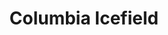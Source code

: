 ---
layout: product
product_id: 1491333611582
id: 1491333611582
title: Columbia Icefield
body_html: >-
  <p>Taken along the Icefields Parkway in Alberta, 2018.</p>

  <p>After being up before sunrise we started our drive from Banff to Jasper and stopped at the Columbia Icefields along the way. It felt like we were on another planet. The barren landscape and cold weather made us stand in awe of these enormous glaciers.</p>

  <p> </p>
vendor: Connell McCarthy
product_type: Photo Print
created_at: 2018-10-13T20:40:19-04:00
handle: columbia-icefield
updated_at: 2022-01-27T20:51:58-05:00
published_at: 2018-08-22T19:38:24-04:00
template_suffix: ""
status: active
published_scope: global
tags: Batch 02, mountain, mountains, Print
admin_graphql_api_id: gid://shopify/Product/1491333611582
variants:
  - product_id: 1491333611582
    id: 39576974688318
    title: 8x10" / Full Colour
    price: "35.00"
    sku: CM-PP-B2-01-XXS-FC
    position: 1
    inventory_policy: deny
    compare_at_price: null
    fulfillment_service: manual
    inventory_management: null
    option1: 8x10"
    option2: Full Colour
    option3: null
    created_at: 2021-09-01T10:09:35-04:00
    updated_at: 2021-09-01T10:09:56-04:00
    taxable: true
    barcode: ""
    grams: 208
    image_id: 6203567439934
    weight: 0.208
    weight_unit: kg
    inventory_item_id: 41671415332926
    inventory_quantity: 0
    old_inventory_quantity: 0
    requires_shipping: true
    admin_graphql_api_id: gid://shopify/ProductVariant/39576974688318
  - product_id: 1491333611582
    id: 39576974721086
    title: 8x10" / Black & White
    price: "35.00"
    sku: CM-PP-B2-01-XXS-BW
    position: 2
    inventory_policy: deny
    compare_at_price: null
    fulfillment_service: manual
    inventory_management: null
    option1: 8x10"
    option2: Black & White
    option3: null
    created_at: 2021-09-01T10:09:35-04:00
    updated_at: 2021-09-01T10:21:32-04:00
    taxable: true
    barcode: ""
    grams: 208
    image_id: 6203567341630
    weight: 0.208
    weight_unit: kg
    inventory_item_id: 41671415365694
    inventory_quantity: 0
    old_inventory_quantity: 0
    requires_shipping: true
    admin_graphql_api_id: gid://shopify/ProductVariant/39576974721086
  - product_id: 1491333611582
    id: 39576974753854
    title: 8.5x11" / Full Colour
    price: "35.00"
    sku: CM-PP-B2-01-XS-FC
    position: 3
    inventory_policy: deny
    compare_at_price: null
    fulfillment_service: manual
    inventory_management: null
    option1: 8.5x11"
    option2: Full Colour
    option3: null
    created_at: 2021-09-01T10:09:35-04:00
    updated_at: 2021-09-01T10:09:56-04:00
    taxable: true
    barcode: ""
    grams: 208
    image_id: 6203567439934
    weight: 0.208
    weight_unit: kg
    inventory_item_id: 41671415398462
    inventory_quantity: 0
    old_inventory_quantity: 0
    requires_shipping: true
    admin_graphql_api_id: gid://shopify/ProductVariant/39576974753854
  - product_id: 1491333611582
    id: 39576974786622
    title: 8.5x11" / Black & White
    price: "35.00"
    sku: CM-PP-B2-01-XS-BW
    position: 4
    inventory_policy: deny
    compare_at_price: null
    fulfillment_service: manual
    inventory_management: null
    option1: 8.5x11"
    option2: Black & White
    option3: null
    created_at: 2021-09-01T10:09:35-04:00
    updated_at: 2021-09-01T10:21:32-04:00
    taxable: true
    barcode: ""
    grams: 208
    image_id: 6203567341630
    weight: 0.208
    weight_unit: kg
    inventory_item_id: 41671415431230
    inventory_quantity: 0
    old_inventory_quantity: 0
    requires_shipping: true
    admin_graphql_api_id: gid://shopify/ProductVariant/39576974786622
  - product_id: 1491333611582
    id: 39576974819390
    title: 13x19" / Full Colour
    price: "40.00"
    sku: CM-PP-B2-01-S-FC
    position: 5
    inventory_policy: deny
    compare_at_price: null
    fulfillment_service: manual
    inventory_management: null
    option1: 13x19"
    option2: Full Colour
    option3: null
    created_at: 2021-09-01T10:09:35-04:00
    updated_at: 2021-09-01T10:09:56-04:00
    taxable: true
    barcode: ""
    grams: 208
    image_id: 6203567439934
    weight: 0.208
    weight_unit: kg
    inventory_item_id: 41671415463998
    inventory_quantity: 0
    old_inventory_quantity: 0
    requires_shipping: true
    admin_graphql_api_id: gid://shopify/ProductVariant/39576974819390
  - product_id: 1491333611582
    id: 39576974852158
    title: 13x19" / Black & White
    price: "40.00"
    sku: CM-PP-B2-01-S-BW
    position: 6
    inventory_policy: deny
    compare_at_price: null
    fulfillment_service: manual
    inventory_management: null
    option1: 13x19"
    option2: Black & White
    option3: null
    created_at: 2021-09-01T10:09:35-04:00
    updated_at: 2021-09-01T10:21:32-04:00
    taxable: true
    barcode: ""
    grams: 208
    image_id: 6203567341630
    weight: 0.208
    weight_unit: kg
    inventory_item_id: 41671415496766
    inventory_quantity: 0
    old_inventory_quantity: 0
    requires_shipping: true
    admin_graphql_api_id: gid://shopify/ProductVariant/39576974852158
  - product_id: 1491333611582
    id: 39576974884926
    title: 16x20" / Full Colour
    price: "50.00"
    sku: CM-PP-B2-01-M-FC
    position: 7
    inventory_policy: deny
    compare_at_price: null
    fulfillment_service: manual
    inventory_management: null
    option1: 16x20"
    option2: Full Colour
    option3: null
    created_at: 2021-09-01T10:09:35-04:00
    updated_at: 2021-09-01T10:09:56-04:00
    taxable: true
    barcode: ""
    grams: 208
    image_id: 6203567439934
    weight: 0.208
    weight_unit: kg
    inventory_item_id: 41671415529534
    inventory_quantity: 0
    old_inventory_quantity: 0
    requires_shipping: true
    admin_graphql_api_id: gid://shopify/ProductVariant/39576974884926
  - product_id: 1491333611582
    id: 39576974917694
    title: 16x20" / Black & White
    price: "50.00"
    sku: CM-PP-B2-01-M-BW
    position: 8
    inventory_policy: deny
    compare_at_price: null
    fulfillment_service: manual
    inventory_management: null
    option1: 16x20"
    option2: Black & White
    option3: null
    created_at: 2021-09-01T10:09:35-04:00
    updated_at: 2021-09-01T10:21:32-04:00
    taxable: true
    barcode: ""
    grams: 208
    image_id: 6203567341630
    weight: 0.208
    weight_unit: kg
    inventory_item_id: 41671415562302
    inventory_quantity: 0
    old_inventory_quantity: 0
    requires_shipping: true
    admin_graphql_api_id: gid://shopify/ProductVariant/39576974917694
  - product_id: 1491333611582
    id: 39576974950462
    title: 20x24" / Full Colour
    price: "60.00"
    sku: CM-PP-B2-01-L-FC
    position: 9
    inventory_policy: deny
    compare_at_price: null
    fulfillment_service: manual
    inventory_management: null
    option1: 20x24"
    option2: Full Colour
    option3: null
    created_at: 2021-09-01T10:09:35-04:00
    updated_at: 2021-09-01T10:09:56-04:00
    taxable: true
    barcode: ""
    grams: 208
    image_id: 6203567439934
    weight: 0.208
    weight_unit: kg
    inventory_item_id: 41671415595070
    inventory_quantity: 0
    old_inventory_quantity: 0
    requires_shipping: true
    admin_graphql_api_id: gid://shopify/ProductVariant/39576974950462
  - product_id: 1491333611582
    id: 39576974983230
    title: 20x24" / Black & White
    price: "60.00"
    sku: CM-PP-B2-01-L-BW
    position: 10
    inventory_policy: deny
    compare_at_price: null
    fulfillment_service: manual
    inventory_management: null
    option1: 20x24"
    option2: Black & White
    option3: null
    created_at: 2021-09-01T10:09:35-04:00
    updated_at: 2021-09-01T10:21:32-04:00
    taxable: true
    barcode: ""
    grams: 208
    image_id: 6203567341630
    weight: 0.208
    weight_unit: kg
    inventory_item_id: 41671415627838
    inventory_quantity: 0
    old_inventory_quantity: 0
    requires_shipping: true
    admin_graphql_api_id: gid://shopify/ProductVariant/39576974983230
  - product_id: 1491333611582
    id: 39576975015998
    title: 20x30" / Full Colour
    price: "70.00"
    sku: CM-PP-B2-01-XL-FC
    position: 11
    inventory_policy: deny
    compare_at_price: null
    fulfillment_service: manual
    inventory_management: null
    option1: 20x30"
    option2: Full Colour
    option3: null
    created_at: 2021-09-01T10:09:35-04:00
    updated_at: 2021-09-01T10:09:56-04:00
    taxable: true
    barcode: ""
    grams: 208
    image_id: 6203567439934
    weight: 0.208
    weight_unit: kg
    inventory_item_id: 41671415660606
    inventory_quantity: 0
    old_inventory_quantity: 0
    requires_shipping: true
    admin_graphql_api_id: gid://shopify/ProductVariant/39576975015998
  - product_id: 1491333611582
    id: 39576975048766
    title: 20x30" / Black & White
    price: "70.00"
    sku: CM-PP-B2-01-XL-BW
    position: 12
    inventory_policy: deny
    compare_at_price: null
    fulfillment_service: manual
    inventory_management: null
    option1: 20x30"
    option2: Black & White
    option3: null
    created_at: 2021-09-01T10:09:35-04:00
    updated_at: 2021-09-01T10:21:32-04:00
    taxable: true
    barcode: ""
    grams: 208
    image_id: 6203567341630
    weight: 0.208
    weight_unit: kg
    inventory_item_id: 41671415693374
    inventory_quantity: 0
    old_inventory_quantity: 0
    requires_shipping: true
    admin_graphql_api_id: gid://shopify/ProductVariant/39576975048766
  - product_id: 1491333611582
    id: 39576975081534
    title: 24x36" / Full Colour
    price: "90.00"
    sku: CM-PP-B2-01-XXL-FC
    position: 13
    inventory_policy: deny
    compare_at_price: null
    fulfillment_service: manual
    inventory_management: null
    option1: 24x36"
    option2: Full Colour
    option3: null
    created_at: 2021-09-01T10:09:35-04:00
    updated_at: 2021-09-01T10:09:56-04:00
    taxable: true
    barcode: ""
    grams: 208
    image_id: 6203567439934
    weight: 0.208
    weight_unit: kg
    inventory_item_id: 41671415726142
    inventory_quantity: 0
    old_inventory_quantity: 0
    requires_shipping: true
    admin_graphql_api_id: gid://shopify/ProductVariant/39576975081534
  - product_id: 1491333611582
    id: 39576975114302
    title: 24x36" / Black & White
    price: "90.00"
    sku: CM-PP-B2-01-XXL-BW
    position: 14
    inventory_policy: deny
    compare_at_price: null
    fulfillment_service: manual
    inventory_management: null
    option1: 24x36"
    option2: Black & White
    option3: null
    created_at: 2021-09-01T10:09:35-04:00
    updated_at: 2021-09-01T10:21:32-04:00
    taxable: true
    barcode: ""
    grams: 208
    image_id: 6203567341630
    weight: 0.208
    weight_unit: kg
    inventory_item_id: 41671415758910
    inventory_quantity: 0
    old_inventory_quantity: 0
    requires_shipping: true
    admin_graphql_api_id: gid://shopify/ProductVariant/39576975114302
  - product_id: 1491333611582
    id: 39576975147070
    title: 30x40" / Full Colour
    price: "100.00"
    sku: CM-PP-B2-01-XXXL-FC
    position: 15
    inventory_policy: deny
    compare_at_price: null
    fulfillment_service: manual
    inventory_management: null
    option1: 30x40"
    option2: Full Colour
    option3: null
    created_at: 2021-09-01T10:09:35-04:00
    updated_at: 2021-09-01T10:09:56-04:00
    taxable: true
    barcode: ""
    grams: 208
    image_id: 6203567439934
    weight: 0.208
    weight_unit: kg
    inventory_item_id: 41671415791678
    inventory_quantity: 0
    old_inventory_quantity: 0
    requires_shipping: true
    admin_graphql_api_id: gid://shopify/ProductVariant/39576975147070
  - product_id: 1491333611582
    id: 39576975179838
    title: 30x40" / Black & White
    price: "100.00"
    sku: CM-PP-B2-01-XXXL-BW
    position: 16
    inventory_policy: deny
    compare_at_price: null
    fulfillment_service: manual
    inventory_management: null
    option1: 30x40"
    option2: Black & White
    option3: null
    created_at: 2021-09-01T10:09:35-04:00
    updated_at: 2021-09-01T10:21:32-04:00
    taxable: true
    barcode: ""
    grams: 208
    image_id: 6203567341630
    weight: 0.208
    weight_unit: kg
    inventory_item_id: 41671415824446
    inventory_quantity: 0
    old_inventory_quantity: 0
    requires_shipping: true
    admin_graphql_api_id: gid://shopify/ProductVariant/39576975179838
options:
  - product_id: 1491333611582
    id: 2045783375934
    name: Size
    position: 1
    values:
      - 8x10"
      - 8.5x11"
      - 13x19"
      - 16x20"
      - 20x24"
      - 20x30"
      - 24x36"
      - 30x40"
  - product_id: 1491333611582
    id: 8589692895294
    name: Color
    position: 2
    values:
      - Full Colour
      - Black & White
images:
  - product_id: 1491333611582
    id: 6203567439934
    position: 1
    created_at: 2019-03-05T10:56:51-05:00
    updated_at: 2019-10-20T18:44:16-04:00
    alt: null
    width: 1000
    height: 1500
    src: https://cdn.shopify.com/s/files/1/1624/2355/products/Print-Shot---Dark-Background-_Columbia-Icefield-2019.jpg?v=1571611456
    variant_ids:
      - 39576974688318
      - 39576974753854
      - 39576974819390
      - 39576974884926
      - 39576974950462
      - 39576975015998
      - 39576975081534
      - 39576975147070
    admin_graphql_api_id: gid://shopify/ProductImage/6203567439934
  - product_id: 1491333611582
    id: 6203567341630
    position: 2
    created_at: 2019-03-05T10:56:50-05:00
    updated_at: 2019-10-20T18:44:16-04:00
    alt: null
    width: 1000
    height: 1500
    src: https://cdn.shopify.com/s/files/1/1624/2355/products/Print-Shot---Dark-Background-_Columbia-Icefield-2019_-B_W.jpg?v=1571611456
    variant_ids:
      - 39576974721086
      - 39576974786622
      - 39576974852158
      - 39576974917694
      - 39576974983230
      - 39576975048766
      - 39576975114302
      - 39576975179838
    admin_graphql_api_id: gid://shopify/ProductImage/6203567341630
  - product_id: 1491333611582
    id: 28229574983742
    position: 3
    created_at: 2021-05-04T17:34:15-04:00
    updated_at: 2021-05-04T17:34:15-04:00
    alt: null
    width: 2000
    height: 1800
    src: https://cdn.shopify.com/s/files/1/1624/2355/products/PAR_02_0001_1a3c9861-9301-43af-99c8-dd47b3c919f6.png?v=1620164055
    variant_ids: []
    admin_graphql_api_id: gid://shopify/ProductImage/28229574983742
image:
  product_id: 1491333611582
  id: 6203567439934
  position: 1
  created_at: 2019-03-05T10:56:51-05:00
  updated_at: 2019-10-20T18:44:16-04:00
  alt: null
  width: 1000
  height: 1500
  src: https://cdn.shopify.com/s/files/1/1624/2355/products/Print-Shot---Dark-Background-_Columbia-Icefield-2019.jpg?v=1571611456
  variant_ids:
    - 39576974688318
    - 39576974753854
    - 39576974819390
    - 39576974884926
    - 39576974950462
    - 39576975015998
    - 39576975081534
    - 39576975147070
  admin_graphql_api_id: gid://shopify/ProductImage/6203567439934

---